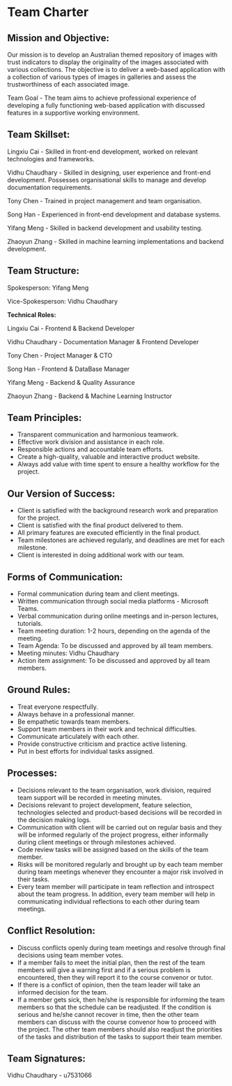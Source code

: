  # Team Charter 

## **Mission and Objective:** 

Our mission is to develop an Australian themed repository of images with trust indicators to display the originality of the images associated with various collections. The objective is to deliver a web-based application with a collection of various types of images in galleries and assess the trustworthiness of each associated image.


Team Goal - The team aims to achieve professional experience of developing a fully functioning web-based application with discussed features in a supportive working environment.
<!--including a collection of different types of photographs arranged in galleries, sorted on the basis of their source and development.-->

## **Team Skillset:**

Lingxiu Cai - Skilled in front-end development, worked on relevant technologies and frameworks.

Vidhu Chaudhary - Skilled in designing, user experience and front-end development. Possesses organisational skills to manage and develop documentation requirements.

Tony Chen - Trained in project management and team organisation. 

Song Han - Experienced in front-end development and database systems.

Yifang Meng - Skilled in backend development and usability testing.

Zhaoyun Zhang - Skilled in machine learning implementations and backend development.

## **Team Structure:** 

Spokesperson: Yifang Meng

Vice-Spokesperson: Vidhu Chaudhary

**Technical Roles:**

Lingxiu Cai - Frontend & Backend Developer

Vidhu Chaudhary - Documentation Manager & Frontend Developer

Tony Chen - Project Manager & CTO

Song Han - Frontend & DataBase Manager

Yifang Meng - Backend & Quality Assurance

Zhaoyun Zhang - Backend & Machine Learning Instructor

## **Team Principles:**

- Transparent communication and harmonious teamwork.
- Effective work division and assistance in each role.
- Responsible actions and accountable team efforts.
- Create a high-quality, valuable and interactive product website.
- Always add value with time spent to ensure a healthy workflow for the project.

## **Our Version of Success:** 

- Client is satisfied with the background research work and preparation for the project.
- Client is satisfied with the final product delivered to them.
- All primary features are executed efficiently in the final product.
- Team milestones are achieved regularly, and deadlines are met for each milestone.
- Client is interested in doing additional work with our team.

## **Forms of Communication:** 

-	Formal communication during team and client meetings.
- Written communication through social media platforms - Microsoft Teams.
- Verbal communication during online meetings and in-person lectures, tutorials.
- Team meeting duration: 1-2 hours, depending on the agenda of the meeting.
- Team Agenda: To be discussed and approved by all team members.
- Meeting minutes: Vidhu Chaudhary
- Action item assignment: To be discussed and approved by all team members.

## **Ground Rules:**

- Treat everyone respectfully.
- Always behave in a professional manner.
- Be empathetic towards team members.
- Support team members in their work and technical difficulties.
- Communicate articulately with each other.
- Provide constructive criticism and practice active listening.
- Put in best efforts for individual tasks assigned.

## **Processes:** 

- Decisions relevant to the team organisation, work division, required team support will be recorded in meeting minutes.
- Decisions relevant to project development, feature selection, technologies selected and product-based decisions will be recorded in the decision making logs.
- Communication with client will be carried out on regular basis and they will be informed regularly of the project progress, either informally during client meetings or through milestones achieved.
- Code review tasks will be assigned based on the skills of the team member.
- Risks will be monitored regularly and brought up by each team member during team meetings whenever they encounter a major risk involved in their tasks.
- Every team member will participate in team reflection and introspect about the team progress. In addition, every team member will help in communicating individual reflections to each other during team meetings.

## **Conflict Resolution:**

- Discuss conflicts openly during team meetings and resolve through final decisions using team member votes.
- If a member fails to meet the initial plan, then the rest of the team members will give a warning first and if a serious problem is encountered, then they will report it to the course convenor or tutor. 
- If there is a conflict of opinion, then the team leader will take an informed decision for the team. 
- If a member gets sick, then he/she is responsible for informing the team members so that the schedule can be readjusted. If the condition is serious and he/she cannot recover in time, then the other team members can discuss with the course convenor how to proceed with the project. The other team members should also readjust the priorities of the tasks and distribution of the tasks to support their team member.

## **Team Signatures:**

Vidhu Chaudhary - u7531066
